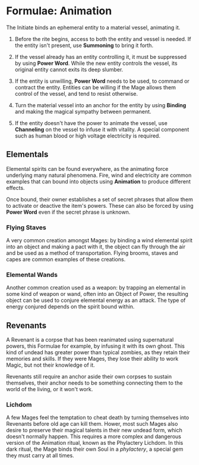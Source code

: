 # Formulae: Animation

The Initiate binds an ephemeral entity to a material vessel, animating it.

1. Before the rite begins, access to both the entity and vessel is needed. 
If the entity isn't present, use __Summoning__ to bring it forth.

1. If the vessel already has an entity controlling it, it must be suppressed by using __Power Word__. 
While the new entity controls the vessel, its original entity cannot exits its deep slumber.

1. If the entity is unwilling, __Power Word__ needs to be used, to command or contract the entity. 
Entities can be willing if the Mage allows them control of the vessel, and tend to resist otherwise.

1. Turn the material vessel into an anchor for the entity by using __Binding__ and making the magical sympathy between permanent. 

1. If the entity doesn't have the power to animate the vessel, use __Channeling__ on the vessel to infuse it with vitality. 
A special component such as human blood or high voltage electricity is required.


## Elementals

Elemental spirits can be found everywhere, as the animating force underlying many natural phenomena. 
Fire, wind and electricity are common examples that can bound into objects using __Animation__ to produce different effects.

Once bound, their owner establishes a set of secret phrases that allow them to activate or deactive the item's powers.
These can also be forced by using __Power Word__ even if the secret phrase is unknown.

### Flying Staves

A very common creation amongst Mages: by binding a wind elemental spirit into an object and making a pact with it, the object can fly through the air and be used as a method of transportation. 
Flying brooms, staves and capes are common examples of these creations.

### Elemental Wands

Another common creation used as a weapon: by trapping an elemental in some kind of weapon or wand, often into an Object of Power, the resulting object can be used to conjure elemental energy as an attack. 
The type of energy conjured depends on the spirit bound within. 


## Revenants

A Revenant is a corpse that has been reanimated using supernatural powers, this Formulae for example, by infusing it with its own ghost. 
This kind of undead has greater power than typical zombies, as they retain their memories and skills. 
If they were Mages, they lose their ability to work Magic, but not their knowledge of it.

Revenants still require an anchor aside their own corpses to sustain themselves, their anchor needs to be something connecting them to the world of the living, or it won't work.

### Lichdom

A few Mages feel the temptation to cheat death by turning themselves into Revenants before old age can kill them. 
Hower, most such Mages also desire to preserve their magical talents in their new undead form, which doesn't normally happen. 
This requires a more complex and dangerous version of the Animation ritual, known as the Phylactery Lichdom. 
In this dark ritual, the Mage binds their own Soul in a _phylactery_, a special gem they must carry at all times.

